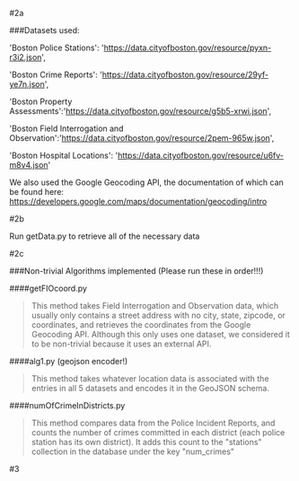 #2a


###Datasets used:

'Boston Police Stations': 'https://data.cityofboston.gov/resource/pyxn-r3i2.json',

'Boston Crime Reports': 'https://data.cityofboston.gov/resource/29yf-ye7n.json',

'Boston Property Assessments':'https://data.cityofboston.gov/resource/g5b5-xrwi.json',

'Boston Field Interrogation and Observation':'https://data.cityofboston.gov/resource/2pem-965w.json',

'Boston Hospital Locations': 'https://data.cityofboston.gov/resource/u6fv-m8v4.json'

We also used the Google Geocoding API, the documentation of which can be found here: https://developers.google.com/maps/documentation/geocoding/intro

#2b

Run getData.py to retrieve all of the necessary data

#2c

###Non-trivial Algorithms implemented (Please run these in order!!!)

####getFIOcoord.py

>This method takes Field Interrogation and Observation data, which usually only contains a street address
with no city, state, zipcode, or coordinates, and retrieves the coordinates from the
Google Geocoding API. Although this only uses one dataset, we considered it to be 
non-trivial because it uses an external API.

####alg1.py (geojson encoder!)

>This method takes whatever location data is associated with the entries in all 5 datasets
and encodes it in the GeoJSON schema.

####numOfCrimeInDistricts.py

>This method compares data from the Police Incident Reports, and counts the number of crimes committed in each
district (each police station has its own district). It adds this count to the "stations" collection in the database
under the key "num_crimes"

#3
